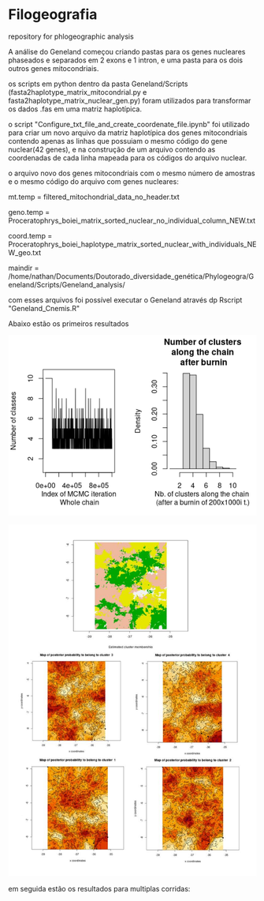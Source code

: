 # Filogeografia
 repository for phlogeographic analysis



A análise do Geneland começou criando pastas para os genes nucleares phaseados e separados em 2 exons e 1 intron, e uma pasta para os dois outros genes mitocondriais.

os scripts em python dentro da pasta Geneland/Scripts (fasta2haplotype_matrix_mitocondrial.py e fasta2haplotype_matrix_nuclear_gen.py)
foram utilizados para transformar os dados .fas em uma matriz haplotípica.

o script "Configure_txt_file_and_create_coordenate_file.ipynb" foi utilizado para criar um novo arquivo da matriz haplotípica dos genes mitocondriais contendo apenas as linhas que possuiam o mesmo código do gene nuclear(42 genes), e na construção de um arquivo contendo as coordenadas de cada linha mapeada para os códigos do arquivo nuclear.

o arquivo novo dos genes mitocondriais com o mesmo número de amostras e o mesmo código do arquivo com genes nucleares:

mt.temp = filtered_mitochondrial_data_no_header.txt

geno.temp = Proceratophrys_boiei_matrix_sorted_nuclear_no_individual_column_NEW.txt

coord.temp = Proceratophrys_boiei_haplotype_matrix_sorted_nuclear_with_individuals_NEW_geo.txt

maindir = /home/nathan/Documents/Doutorado_diversidade_genética/Phylogeogra/Geneland/Scripts/Geneland_analysis/

com esses arquivos foi possível executar o Geneland através dp Rscript "Geneland_Cnemis.R"

Abaixo estão os primeiros resultados 

![Geneland Analysis Plot](https://github.com/nathanufpb/Phylogeogra/blob/main/Geneland/Scripts/Geneland_analysis/noadmix/Rplot01.png)

![Geneland Analysis Plot](https://github.com/nathanufpb/Phylogeogra/blob/main/Geneland/Scripts/Geneland_analysis/output_first.jpg)

em seguida estão os resultados para multiplas corridas:


